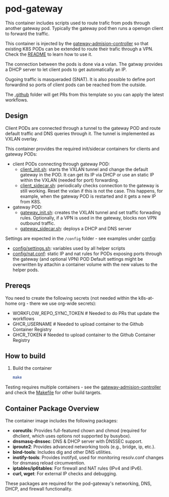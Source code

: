 # pod-gateway

This container includes scripts used to route trafic from pods through another gateway pod. Typically
the gateway pod then runs a openvpn client to forward the traffic.

This container is injected by the [gateway-admision-controller](../../../gateway-admision-controller)
so that existing K8S PODs can be extended to route their trafic through a VPN. Check the
[README](../../../gateway-admision-controller/blob/main/README.md) to learn how to use it.

The connection between the pods is done via a vxlan. The gatway provides a DHCP server to let client
pods to get automatically an IP.

Ougoing traffic is masqueraded (SNAT). It is also possible to define port forwardind so ports of client
pods can be reached from the outside.

The [.github](.github) folder will get PRs from this template so you can apply the latest workflows.

## Design

Client PODs are connected through a tunnel to the gateway POD and route default traffic and DNS queries
through it. The tunnel is implemented as VXLAN overlay.

This container provides the required init/sidecar containers for clients and gateway PODs:
- client PODs connecting through gateway POD:
   - [client_init.sh](bin/client_init.sh): starts the VXLAN tunnel and change the default gateway
     in the POD. It can get its IP via DHCP or use an static IP within the VXLAN (needed for port)
     forwarding.
   - [client_sidecar.sh](bin/client_sidecar.sh): periodically checks connection to the gateway is still
     working. Reset the vxlan if this is not the case. This happens, for example, when the gateway POD
     is restarted and it gets a new IP from K8S.
- gateway POD:
   - [gateway_init.sh](bin/gateway_init.sh): creates the VXLAN tunnel and set traffic forwading rules.
     Optionally, if a VPN is used in the gateway, blocks non VPN outbound traffic.
   - [gateway_sidecar.sh](bin/gateway_sidecar.sh): deploys a DHCP and DNS server

Settings are expected in the `/config` folder - see examples under [config](config):
- [config/settings.sh](config/settings.sh): variables used by all helper scripts
- [config/nat.conf](config/nat.conf): static IP and nat rules for PODs exposing ports through the gateway (and optional VPN) POD
Default settings might be overwritten by attachin a container volume with the new values to the helper pods.

## Prereqs

You need to create the following secrets (not needed within the k8s-at-home org - there we use org-wide secrets):
- WORKFLOW_REPO_SYNC_TOKEN # Needed to do PRs that update the workflows
- GHCR_USERNAME # Needed to upload container to the Github Container Registry
- GHCR_TOKEN # Needed to upload container to the Github Container Registry

## How to build

1. Build the container
   ```bash
   make
   ```

Testing requires multiple containers - see the [gateway-admision-controller](../../../gateway-admision-controller)
and check the [Makefile](Makefile) for other build targets.

## Container Package Overview

The container image includes the following packages:

- **coreutils**: Provides full-featured chown and chmod (required for dhclient, which uses options not supported by busybox).
- **dnsmasq-dnssec**: DNS & DHCP server with DNSSEC support.
- **iproute2**: Provides advanced networking tools (e.g., bridge, ip, etc.).
- **bind-tools**: Includes dig and other DNS utilities.
- **inotify-tools**: Provides inotifyd, used for monitoring resolv.conf changes for dnsmasq reload circumvention.
- **iptables/ip6tables**: For firewall and NAT rules (IPv4 and IPv6).
- **curl, wget**: For external IP checks and debugging.

These packages are required for the pod-gateway's networking, DNS, DHCP, and firewall functionality.


